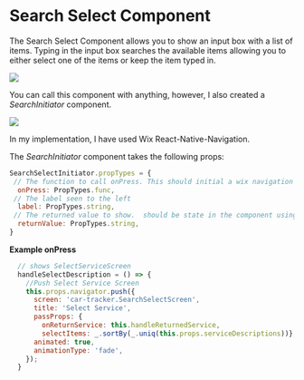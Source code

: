 # Search Select Component

The Search Select Component allows you to show an input box with a list of items.  Typing in the input box searches the available items allowing you to either select one of the items or keep the item typed in.

![](https://dha4w82d62smt.cloudfront.net/items/1S2u0u3e3b0u0t362s1A/Image%202018-01-30%20at%2012.08.08%20AM.png)

You can call this component with anything, however, I also created a *SearchInitiator* component.

![](https://dha4w82d62smt.cloudfront.net/items/1c3k2U3K2C0D1s263t1B/Image%202018-01-30%20at%2012.12.55%20AM.png)

In my implementation, I have used Wix React-Native-Navigation.

The *SearchInitiator* component takes the following props:

```javascript
SearchSelectInitiator.propTypes = {
 // The function to call onPress. This should initial a wix navigation call
  onPress: PropTypes.func,
 // The label seen to the left
  label: PropTypes.string,
 // The returned value to show.  should be state in the component using the SearchInitiator
  returnValue: PropTypes.string,
}
```

**Example onPress**

```javascript
  // shows SelectServiceScreen
  handleSelectDescription = () => {
    //Push Select Service Screen
    this.props.navigator.push({
      screen: 'car-tracker.SearchSelectScreen',
      title: 'Select Service',
      passProps: {
        onReturnService: this.handleReturnedService,
        selectItems: _.sortBy(_.uniq(this.props.serviceDescriptions))},
      animated: true,
      animationType: 'fade',
    });
  }
```

